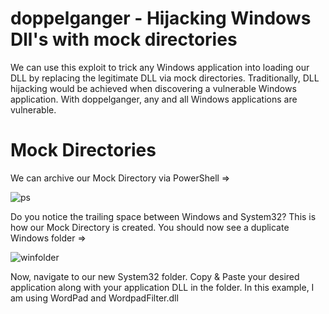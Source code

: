 # doppelganger - Hijacking Windows Dll's with mock directories
We can use this exploit to trick any Windows application into loading our DLL by replacing the legitimate DLL via mock directories. Traditionally, DLL hijacking would be achieved when discovering a vulnerable Windows application. With doppelganger, any and all Windows applications are vulnerable.
# Mock Directories
We can archive our Mock Directory via PowerShell =>

![ps](https://user-images.githubusercontent.com/90875279/133706862-3bd7577e-ccdb-44fe-b5c6-e70b2e2c2281.PNG)

Do you notice the trailing space between Windows and System32? This is how our Mock Directory is created. You should now see a duplicate Windows folder =>

![winfolder](https://user-images.githubusercontent.com/90875279/133707246-009d988e-7164-4726-b523-ecc18de0df67.PNG)

Now, navigate to our new System32 folder. Copy & Paste your desired application along with your application DLL in the folder. In this example, I am using WordPad and WordpadFilter.dll
